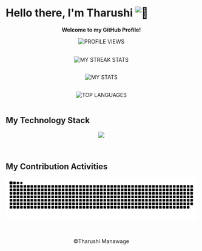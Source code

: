 <h1> Hello there, I'm Tharushi <img alt="👋" width="30px" src="https://github.com/TheDudeThatCode/TheDudeThatCode/blob/master/Assets/Hi.gif"> </h1>

<!--
**tharushi-manawage/tharushi-manawage** is a ✨ _special_ ✨ repository because its `README.md` (this file) appears on your GitHub profile.

Here are some ideas to get you started:

- 🔭 I’m currently working on ...
- 🌱 I’m currently learning ...
- 👯 I’m looking to collaborate on ...
- 🤔 I’m looking for help with ...
- 💬 Ask me about ...
- 📫 How to reach me: ...
- 😄 Pronouns: ...
- ⚡ Fun fact: ...
-->

<p align="center"> <b> Welcome to my GitHub Profile! </b> </p>

<p align="center">
  <img alt="PROFILE VIEWS" src="https://komarev.com/ghpvc/?username=tharushi-manawage"/>
</p>

<br>

<div align="center">
  <img alt="MY STREAK STATS" src="https://github-readme-streak-stats.herokuapp.com/?user=tharushi-manawage&theme=gruvbox&border_radius=3%"/>

  ##

  <!-- ![tharushi's github stats](https://github-readme-stats.vercel.app/api?username=tharushi-manawage&show_icons=true&theme=gruvbox)  -->
  <img alt="MY STATS" src="https://github-readme-stats.vercel.app/api?username=tharushi-manawage&show_icons=true&theme=gruvbox&border_radius=15%"/>

  ##

  <!-- ![Top Langs](https://github-readme-stats.vercel.app/api/top-langs/?username=tharushi-manawage&layout=compact&theme=gruvbox) -->
  <img alt="TOP LANGUAGES" src="https://github-readme-stats.vercel.app/api/top-langs/?username=tharushi-manawage&layout=compact&theme=gruvbox&border_radius=10%"/>
</div>

<br>

## My Technology Stack

<p align="center">
  <img src="https://skillicons.dev/icons?i=html,css,java,javascript,ts,bootstrap,angular,spring,nodejs,express,nestjs,mysql,postgres,git,github,docker,postman,googlecloud,windows,linux,figma&theme=light">
</p>

<br>

## My Contribution Activities

<div align="center">
  <!--  <img alt="CONTRIBUTIONS GRID" src="https://raw.githubusercontent.com/salesp07/salesp07/output/github-contribution-grid-snake.svg"/>  -->
  
  <!--  ![snake gif](https://github.com/tharushi-manawage/tharushi-manawage/blob/output/github-snake-dark.svg)  -->
  <img alt="MY CONTRIBUTIONS GRID" src="https://github.com/tharushi-manawage/tharushi-manawage/blob/output/github-snake-dark.svg"/>
</div>

<br>

##

<p align="center"> ©Tharushi Manawage </p>

